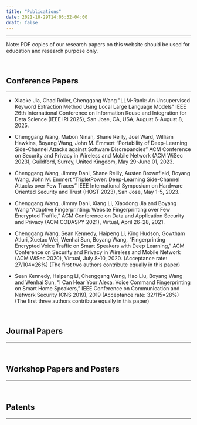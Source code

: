 ```yaml
---
title: "Publications"
date: 2021-10-29T14:05:32-04:00
draft: false
---
```



----------------------------------------
Note: PDF copies of our research papers on this website should be used for education and research purpose only.


&nbsp;
&nbsp;
## Conference Papers
----------------------------------------
* Xiaoke Jia, Chad Roller, Chenggang Wang
"LLM-Rank: An Unsupervised Keyword Extraction Method Using Local Large Language Models"
IEEE 26th International Conference on Information Reuse and Integration for Data Science (IEEE IRI 2025), San Jose, CA, USA, August 6-August 8, 2025.

* Chenggang Wang, Mabon Ninan, Shane Reilly, Joel Ward, William Hawkins, Boyang Wang, John M. Emmert
“Portability of Deep-Learning Side-Channel Attacks against Software Discrepancies”
ACM Conference on Security and Privacy in Wireless and Mobile Network (ACM WiSec 2023), Guildford, Surrey, United Kingdom, May 29-June 01, 2023.

* Chenggang Wang, Jimmy Dani, Shane Reilly, Austen Brownfield, Boyang Wang, John M. Emmert
“TripletPower: Deep-Learning Side-Channel Attacks over Few Traces”
IEEE International Symposium on Hardware Oriented Security and Trust (HOST 2023), San Jose, May 1-5, 2023.

* Chenggang Wang, Jimmy Dani, Xiang Li, Xiaodong Jia and Boyang Wang
“Adaptive Fingerprinting: Website Fingerprinting over Few Encrypted Traffic,”
ACM Conference on Data and Application Security and Privacy (ACM CODASPY 2021), Virtual, April 26–28, 2021.

* Chenggang Wang, Sean Kennedy, Haipeng Li, King Hudson, Gowtham Atluri, Xuetao Wei, Wenhai Sun, Boyang Wang,
“Fingerprinting Encrypted Voice Traffic on Smart Speakers with Deep Learning,”
ACM Conference on Security and Privacy in Wireless and Mobile Network (ACM WiSec 2020), Virtual, July 8-10, 2020. (Acceptance rate: 27/104=26%) (The first two authors contribute equally in this paper)

* Sean Kennedy, Haipeng Li, Chenggang Wang, Hao Liu, Boyang Wang and Wenhai Sun,
“I Can Hear Your Alexa: Voice Command Fingerprinting on Smart Home Speakers,”
IEEE Conference on Communication and Network Security (CNS 2019), 2019 (Acceptance rate: 32/115=28%) (The first three authors contribute equally in this paper)


&nbsp;
&nbsp;
## Journal Papers
----------------------------------------


&nbsp;
&nbsp;
## Workshop Papers and Posters
----------------------------------------


&nbsp;
&nbsp;
## Patents
----------------------------------------

